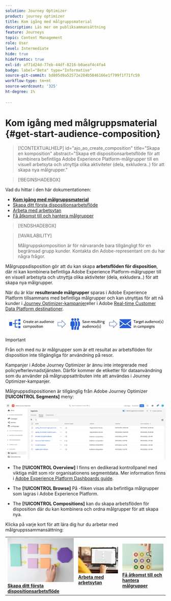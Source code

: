 ```yaml
---
solution: Journey Optimizer
product: journey optimizer
title: Kom igång med målgruppsmaterial
description: Läs mer om publiksammansättning
feature: Journeys
topic: Content Management
role: User
level: Intermediate
hide: true
hidefromtoc: true
exl-id: af71d24d-77eb-44df-8216-b0aeaf4c4fa4
badge: label="Beta" type="Informative"
source-git-commit: bd805d9a52572e284b5846166e1f799f1f71fc59
workflow-type: tm+mt
source-wordcount: '325'
ht-degree: 1%

---
```


# Kom igång med målgruppsmaterial {#get-start-audience-composition}

>[!CONTEXTUALHELP]
>id="ajo_ao_create_composition"
>title="Skapa en komposition"
>abstract="Skapa ett dispositionsarbetsflöde för att kombinera befintliga Adobe Experience Platform-målgrupper till en visuell arbetsyta och utnyttja olika aktiviteter (dela, exkludera..) för att skapa nya målgrupper."

>[!BEGINSHADEBOX]

Vad du hittar i den här dokumentationen:

* **[Kom igång med målgruppsmaterial](get-started-audience-orchestration.md)**
* [Skapa ditt första dispositionsarbetsflöde](create-compositions.md)
* [Arbeta med arbetsytan](composition-canvas.md)
* [Få åtkomst till och hantera målgrupper](access-audiences.md)

>[!ENDSHADEBOX]

>[!AVAILABILITY]
>
>Målgruppskomposition är för närvarande bara tillgängligt för en begränsad grupp kunder. Kontakta din Adobe-representant om du har några frågor.

Målgruppsdisposition gör att du kan skapa **arbetsflöden för disposition**, där ni kan kombinera befintliga Adobe Experience Platform-målgrupper till en visuell arbetsyta och utnyttja olika aktiviteter (dela, exkludera..) för att skapa nya målgrupper.

När du är klar **resulterande målgrupper** sparas i Adobe Experience Platform tillsammans med befintliga målgrupper och kan utnyttjas för att nå kunder i [Journey Optimizer-kampanjer](../campaigns/get-started-with-campaigns.md)eller i Adobe [Real-time Customer Data Platform destinationer](https://experienceleague.adobe.com/docs/experience-platform/destinations/home.htmll?lang=sv).

![](assets/audiences-process.png)

>[!IMPORTANT]
>
>Från och med nu är målgrupper som är ett resultat av arbetsflöden för disposition inte tillgängliga för användning på resor.
>
>Kampanjer i Adobe Journey Optimizer är ännu inte integrerade med policyefterlevnadstjänsten. Därför kommer de etiketter för dataanvändning som du använder på målgruppsattributen inte att användas i Journey Optimizer-kampanjer.

Målgruppsdispositionen är tillgänglig från Adobe Journey Optimizer **[!UICONTROL Segments]** meny:

![](assets/audiences-browse.png)

* The **[!UICONTROL Overview]** I finns en dedikerad kontrollpanel med viktiga mått som rör organisationens segmentdata. Mer information finns i [Adobe Experience Platform Dashboards guide](https://experienceleague.adobe.com/docs/experience-platform/dashboards/guides/segments.html).

* The **[!UICONTROL Browse]** På -fliken visas alla befintliga målgrupper som lagras i Adobe Experience Platform.

* The **[!UICONTROL Compositions]** kan du skapa arbetsflöden för disposition där du kan kombinera och ordna målgrupper för att skapa nya.

Klicka på varje kort för att lära dig hur du arbetar med målgruppssammansättning:

<table style="table-layout:fixed"><tr style="border: 0;">
<td><a href="create-compositions.md"><img alt="Skapa kompositionsarbetsflöden" src="../assets/do-not-localize/ao-workflows.jpg"></a>
<div><a href="create-compositions.md"><strong>Skapa ditt första dispositionsarbetsflöde</strong></a></div></td>
<td><a href="composition-canvas.md"><img alt="Arbeta med arbetsytan" src="../assets/do-not-localize/ao-canvas.jpg"></a>
<div><a href="composition-canvas.md"><strong>Arbeta med arbetsytan</strong></a></div></td>
<td><a href="access-audiences.md"><img alt="Få åtkomst till och hantera målgrupper" src="../assets/do-not-localize/ao-audiences.jpeg"></a>
<div><a href="access-audiences.md"><strong>Få åtkomst till och hantera målgrupper</strong></a></div></td>
</tr></table>
